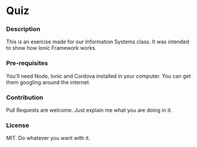 # Quiz

### Description

This is an exercise made for our Information Systems class. It was intended to show how Ionic Framework works.

### Pre-requisites

You'll need Node, Ionic and Cordova installed in your computer. You can get them googling around the internet.

### Contribution

Pull Requests are welcome. Just explain me what you are doing in it.

### License

MIT. Do whatever you want with it.
